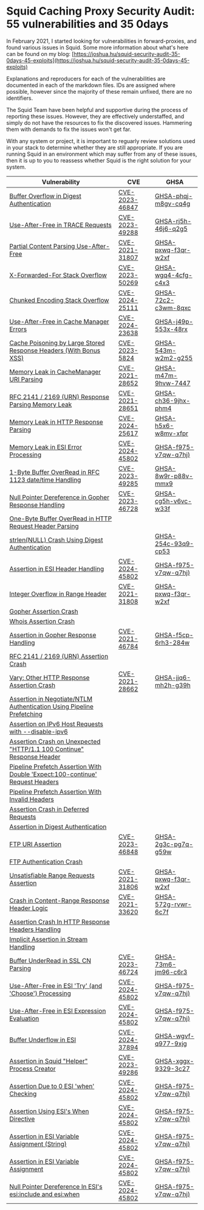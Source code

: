 # Squid Caching Proxy Security Audit: 55 vulnerabilities and 35 0days

In February 2021, I started looking for vulnerabilities in forward-proxies, and found various issues in Squid. Some more information about what's here can be found on my blog: [https://joshua.hu/squid-security-audit-35-0days-45-exploits](https://joshua.hu/squid-security-audit-35-0days-45-exploits)

Explanations and reproducers for each of the vulnerabilities are documented in each of the markdown files. IDs are assigned where possible, however since the majority of these remain unfixed, there are no identifiers.

The Squid Team have been helpful and supportive during the process of reporting these issues. However, they are effectively understaffed, and simply do not have the resources to fix the discovered issues. Hammering them with demands to fix the issues won't get far.

With any system or project, it is important to reguarly review solutions used in your stack to determine whether they are still appropriate. If you are running Squid in an environment which may suffer from any of these issues, then it is up to you to reassess whether Squid is the right solution for your system.


|  Vulnerability | CVE | GHSA |
|--|--|--|
| [Buffer Overflow in Digest Authentication](digest-overflow.md)| [CVE-2023-46847](https://cve.mitre.org/cgi-bin/cvename.cgi?name=CVE-2023-46847) | [GHSA-phqj-m8gv-cq4g](https://github.com/squid-cache/squid/security/advisories/GHSA-phqj-m8gv-cq4g) |
| [Use-After-Free in TRACE Requests](trace-uaf.md)| [CVE-2023-49288](https://cve.mitre.org/cgi-bin/cvename.cgi?name=CVE-2023-49288) | [GHSA-rj5h-46j6-q2g5](https://github.com/squid-cache/squid/security/advisories/GHSA-rj5h-46j6-q2g5) |
| [Partial Content Parsing Use-After-Free](range-uaf.md)|[CVE-2021-31807](https://cve.mitre.org/cgi-bin/cvename.cgi?name=CVE-2021-31807) | [GHSA-pxwq-f3qr-w2xf](https://github.com/squid-cache/squid/security/advisories/GHSA-pxwq-f3qr-w2xf) |
| [X-Forwarded-For Stack Overflow](xff-stackoverflow.md)| [CVE-2023-50269](https://cve.mitre.org/cgi-bin/cvename.cgi?name=CVE-2023-50269) | [GHSA-wgq4-4cfg-c4x3](https://github.com/squid-cache/squid/security/advisories/GHSA-wgq4-4cfg-c4x3) |
| [Chunked Encoding Stack Overflow](chunked-stackoverflow.md)| [CVE-2024-25111](https://cve.mitre.org/cgi-bin/cvename.cgi?name=CVE-2024-25111) | [GHSA-72c2-c3wm-8qxc](https://github.com/squid-cache/squid/security/advisories/GHSA-72c2-c3wm-8qxc) |
| [Use-After-Free in Cache Manager Errors](cache-uaf.md)| [CVE-2024-23638](https://cve.mitre.org/cgi-bin/cvename.cgi?name=CVE-2024-23638) | [GHSA-j49p-553x-48rx](https://github.com/squid-cache/squid/security/advisories/GHSA-j49p-553x-48rx) |
| [Cache Poisoning by Large Stored Response Headers (With Bonus XSS)](cache-headers.md)| [CVE-2023-5824](https://cve.mitre.org/cgi-bin/cvename.cgi?name=CVE-2023-5824)| [GHSA-543m-w2m2-g255](https://github.com/squid-cache/squid/security/advisories/GHSA-543m-w2m2-g255) |
| [Memory Leak in CacheManager URI Parsing](cachemanager-memleak.md)|[CVE-2021-28652](https://cve.mitre.org/cgi-bin/cvename.cgi?name=CVE-2021-28652) | [GHSA-m47m-9hvw-7447](https://github.com/squid-cache/squid/security/advisories/GHSA-m47m-9hvw-7447) |
| [RFC 2141 / 2169 (URN) Response Parsing Memory Leak](urn-memleak.md)| [CVE-2021-28651](https://cve.mitre.org/cgi-bin/cvename.cgi?name=CVE-2021-28651) | [GHSA-ch36-9jhx-phm4](https://github.com/squid-cache/squid/security/advisories/GHSA-ch36-9jhx-phm4) |
| [Memory Leak in HTTP Response Parsing](response-memleaks.md)| [CVE-2024-25617](https://cve.mitre.org/cgi-bin/cvename.cgi?name=CVE-2024-25617) | [GHSA-h5x6-w8mv-xfpr](https://github.com/squid-cache/squid/security/advisories/GHSA-h5x6-w8mv-xfpr) |
| [Memory Leak in ESI Error Processing](esi-memleak.md)| [CVE-2024-45802](https://cve.mitre.org/cgi-bin/cvename.cgi?name=CVE-2024-45802)| [GHSA-f975-v7qw-q7hj)](https://github.com/squid-cache/squid/security/advisories/GHSA-f975-v7qw-q7hj)|
| [1-Byte Buffer OverRead in RFC 1123 date/time Handling](datetime-overflow.md)| [CVE-2023-49285](https://cve.mitre.org/cvename.cgi?name=CVE-2023-49285) | [GHSA-8w9r-p88v-mmx9](https://github.com/squid-cache/squid/security/advisories/GHSA-8w9r-p88v-mmx9) |
| [Null Pointer Dereference in Gopher Response Handling](gopher-nullpointer.md)| [CVE-2023-46728](https://cve.mitre.org/cgi-bin/cvename.cgi?name=CVE-2023-46728) | [GHSA-cg5h-v6vc-w33f](https://github.com/squid-cache/squid/security/advisories/GHSA-cg5h-v6vc-w33f) |
| [One-Byte Buffer OverRead  in HTTP Request Header Parsing](garbage-overflow.md)| | |
| [strlen(NULL) Crash Using Digest Authentication](digest-strlen-null.md)| | [GHSA-254c-93q9-cp53](https://github.com/squid-cache/squid/security/advisories/GHSA-254c-93q9-cp53) |
| [Assertion in ESI Header Handling](esi-assert-header.md)| [CVE-2024-45802](https://cve.mitre.org/cgi-bin/cvename.cgi?name=CVE-2024-45802)| [GHSA-f975-v7qw-q7hj)](https://github.com/squid-cache/squid/security/advisories/GHSA-f975-v7qw-q7hj)|
| [Integer Overflow in Range Header](range-assert-int.md)|[CVE-2021-31808](https://cve.mitre.org/cgi-bin/cvename.cgi?name=CVE-2021-31808) | [GHSA-pxwq-f3qr-w2xf](https://github.com/squid-cache/squid/security/advisories/GHSA-pxwq-f3qr-w2xf)|
| [Gopher Assertion Crash](gopher-assert-entry.md)| | |
| [Whois Assertion Crash](whois-assert-entry.md)| | |
| [Assertion in Gopher Response Handling](gopher-assert.md)| [CVE-2021-46784](https://cve.mitre.org/cgi-bin/cvename.cgi?name=CVE-2021-46784) | [GHSA-f5cp-6rh3-284w](https://github.com/squid-cache/squid/security/advisories/GHSA-f5cp-6rh3-284w) |
| [RFC 2141 / 2169 (URN) Assertion Crash](urn-assert.md)| | |
| [Vary: Other HTTP Response Assertion Crash](vary-other-assert.md)|[CVE-2021-28662](https://cve.mitre.org/cgi-bin/cvename.cgi?name=CVE-2021-28662) | [GHSA-jjq6-mh2h-g39h](https://github.com/squid-cache/squid/security/advisories/GHSA-jjq6-mh2h-g39h) |
| [Assertion in Negotiate/NTLM Authentication Using Pipeline Prefetching](ntlm-negotiate-assert.md)| | |
| [Assertion on IPv6 Host Requests with --disable-ipv6](ipv6-assert.md)| | |
| [Assertion Crash on Unexpected "HTTP/1.1 100 Continue" Response Header](100-continue-entry-assert.md)| | |
| [Pipeline Prefetch Assertion With Double 'Expect:100-continue' Request Headers](expect-100-assert.md)| | |
| [Pipeline Prefetch Assertion With Invalid Headers](expect-100-invalid-headers-assert.md)| | |
| [Assertion Crash in Deferred Requests](defer-assert.md)| | |
| [Assertion in Digest Authentication](digest-assert.md)| | |
| [FTP URI Assertion](ftp-assert.md)| [CVE-2023-46848](https://cve.mitre.org/cgi-bin/cvename.cgi?name=CVE-2023-46848) | [GHSA-2g3c-pg7q-g59w](https://github.com/squid-cache/squid/security/advisories/GHSA-2g3c-pg7q-g59w) |
| [FTP Authentication Crash](ftp-fatal.md)| | |
| [Unsatisfiable Range Requests Assertion](range-assert.md)|[CVE-2021-31806](https://cve.mitre.org/cgi-bin/cvename.cgi?name=CVE-2021-31806) | [GHSA-pxwq-f3qr-w2xf](https://github.com/squid-cache/squid/security/advisories/GHSA-pxwq-f3qr-w2xf) |
| [Crash in Content-Range Response Header Logic](range-fatal.md)|[CVE-2021-33620](https://cve.mitre.org/cgi-bin/cvename.cgi?name=CVE-2021-33620) |[GHSA-572g-rvwr-6c7f](https://github.com/squid-cache/squid/security/advisories/GHSA-572g-rvwr-6c7f) |
| [Assertion Crash In HTTP Response Headers Handling](response-assertion.md)| | |
| [Implicit Assertion in Stream Handling](stream-assert.md)| | |
| [Buffer UnderRead in SSL CN Parsing](ssl-bufferunderread.md)| [CVE-2023-46724](https://cve.mitre.org/cgi-bin/cvename.cgi?name=CVE-2023-46724)| [GHSA-73m6-jm96-c6r3](https://github.com/squid-cache/squid/security/advisories/GHSA-73m6-jm96-c6r3) |
| [Use-After-Free in ESI 'Try' (and 'Choose') Processing ](esi-uaf-crash.md)| [CVE-2024-45802](https://cve.mitre.org/cgi-bin/cvename.cgi?name=CVE-2024-45802)| [GHSA-f975-v7qw-q7hj)](https://github.com/squid-cache/squid/security/advisories/GHSA-f975-v7qw-q7hj)|
| [Use-After-Free in ESI Expression Evaluation ](esi-uaf.md)| [CVE-2024-45802](https://cve.mitre.org/cgi-bin/cvename.cgi?name=CVE-2024-45802)| [GHSA-f975-v7qw-q7hj)](https://github.com/squid-cache/squid/security/advisories/GHSA-f975-v7qw-q7hj)|
| [Buffer Underflow in ESI ](esi-underflow.md)| [CVE-2024-37894](https://cve.mitre.org/cgi-bin/cvename.cgi?name=CVE-2024-37894) | [GHSA-wgvf-q977-9xjg](https://github.com/squid-cache/squid/security/advisories/GHSA-wgvf-q977-9xjg)
| [Assertion in Squid "Helper" Process Creator](ipc-assert.md)| [CVE-2023-49286](https://cve.mitre.org/cgi-bin/cvename.cgi?name=CVE-2023-49286) | [GHSA-xggx-9329-3c27](https://github.com/squid-cache/squid/security/advisories/GHSA-xggx-9329-3c27)|
| [Assertion Due to 0 ESI 'when' Checking ](esi-when-assert-0.md)| [CVE-2024-45802](https://cve.mitre.org/cgi-bin/cvename.cgi?name=CVE-2024-45802)| [GHSA-f975-v7qw-q7hj)](https://github.com/squid-cache/squid/security/advisories/GHSA-f975-v7qw-q7hj)|
| [Assertion Using ESI's When Directive ](esi-when-assert-1.md)| [CVE-2024-45802](https://cve.mitre.org/cgi-bin/cvename.cgi?name=CVE-2024-45802)| [GHSA-f975-v7qw-q7hj)](https://github.com/squid-cache/squid/security/advisories/GHSA-f975-v7qw-q7hj)|
| [Assertion in ESI Variable Assignment (String)](esi-assignassert-2.md)| [CVE-2024-45802](https://cve.mitre.org/cgi-bin/cvename.cgi?name=CVE-2024-45802)| [GHSA-f975-v7qw-q7hj)](https://github.com/squid-cache/squid/security/advisories/GHSA-f975-v7qw-q7hj)|
| [Assertion in ESI Variable Assignment](esi-assignassert.md)| [CVE-2024-45802](https://cve.mitre.org/cgi-bin/cvename.cgi?name=CVE-2024-45802)| [GHSA-f975-v7qw-q7hj)](https://github.com/squid-cache/squid/security/advisories/GHSA-f975-v7qw-q7hj)|
| [Null Pointer Dereference In ESI's esi:include and esi:when ](esi-nullpointer.md)| [CVE-2024-45802](https://cve.mitre.org/cgi-bin/cvename.cgi?name=CVE-2024-45802)| [GHSA-f975-v7qw-q7hj)](https://github.com/squid-cache/squid/security/advisories/GHSA-f975-v7qw-q7hj)|
